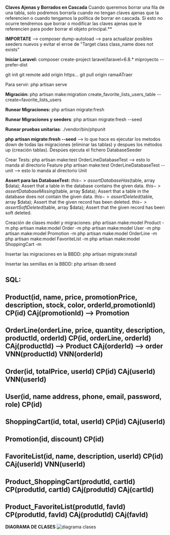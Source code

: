 <strong>Claves Ajenas y Borrados en Cascada</strong>
Cuando queremos borrar una fila de una tabla, solo podremos borrarla cuando no tengan claves ajenas que la referencien o cuando tengamos la política de borrar en cascada.
Si esto no ocurre tendremos que borrar o modificar las claves ajenas que le referencien para poder borrar el objeto principal.**

**IMPORTATE** --> composer dump-autoload --> para actualizar posibles seeders nuevos y evitar el erroe de "Target class class_name does not exists"

<strong>Iniciar Laravel:</strong>
composer create-project laravel/laravel=6.8.* miproyecto --prefer-dist

git init
git remote add origin https...
git pull origin ramaATraer

Para servir: php artisan serve

<strong>Migración:</strong>
  php artisan make:migration create_favorite_lists_users_table --create=favorite_lists_users
 
<strong>Runear Migraciones:</strong>
  php artisan migrate:fresh
  
**Runear Migraciones y seeders**:
  php artisan migrate:fresh --seed
 
**Runear pruebas unitarias**:
  ./vendor/bin/phpunit
  
**php artisan migrate:fresh --seed** --> lo que hace es ejecutar los metodos down de todas las migraciones (eliminar las tablas) y despues los métodos up (creación tablas). Despúes ejecuta el fichero DatabaseSeeder
  
Crear Tests:
  php artisan make:test OrderLineDatabaseTest           --> esto lo manda al directorio Feature
  php artisan make:test OrderLineDatabaseTest --unit    --> esto lo manda al directorio Unit

**Assert para las DatabaseTest:**
    $this->assertDatabaseHas($table, array $data);	Assert that a table in the database contains the given data.
    $this->assertDatabaseMissing($table, array $data);	Assert that a table in the database does not contain the given data.
    $this->assertDeleted($table, array $data);	Assert that the given record has been deleted.
    $this->assertSoftDeleted($table, array $data);	Assert that the given record has been soft deleted.

Creación de clases model y migraciones:
  php artisan make:model Product -m
  php artisan make:model Order -m
  php artisan make:model User -m
  php artisan make:model Promotion -m
  php artisan make:model OrderLine -m
  php artisan make:model FavoriteList -m
  php artisan make:model ShoppingCart -m

Insertar las migraciones en la BBDD:
  php artisan migrate:install
  
Insertar las semillas en la BBDD:
  php artisan db:seed

SQL:
-------------------------------------------------------------------------------------------
  Product(id, name, price, promotionPrice, description, stock, color, orderId,promotionId)
    CP(id)
    CAj(promotionId) --> Promotion
-------------------------------------------------------------------------------------------
  OrderLine(orderLine, price, quantity, description, productId, orderId)
    CP(id, orderLine, orderId)
    CAj(productId) --> Product
    CAj(orderId) --> order
    VNN(productId)
    VNN(orderId)
-------------------------------------------------------------------------------------------
  Order(id, totalPrice, userId)
    CP(id)
    CAj(userId)
    VNN(userId)
-------------------------------------------------------------------------------------------
  User(id, name address, phone, email, password, role)
    CP(id)
-------------------------------------------------------------------------------------------
  ShoppingCart(id, total, userId)
    CP(id)
    CAj(userId)
-------------------------------------------------------------------------------------------
  Promotion(id, discount)
    CP(id)
-------------------------------------------------------------------------------------------
  FavoriteList(id, name, description, userId)
    CP(id)
    CAj(userId)
    VNN(userId)
-------------------------------------------------------------------------------------------
  Product_ShoppingCart(produtId, cartId)
    CP(produtId, cartId)
    CAj(produtId)
    CAj(cartId)
-------------------------------------------------------------------------------------------
  Product_FavoriteList(produtId, favId)
    CP(produtId, favId)
    CAj(produtId)
    CAj(favId)
-------------------------------------------------------------------------------------------

**DIAGRAMA DE CLASES**
![diagrama clases](https://user-images.githubusercontent.com/58994866/112130279-9eddfb00-8bc8-11eb-94b5-426ef9163f35.PNG)







